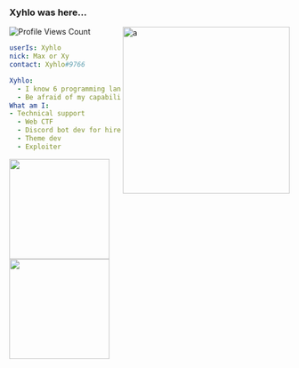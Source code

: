 ### Xyhlo was here...

<img align="right" alt="a" width="300px" height="300px" src="https://user-images.githubusercontent.com/77571950/120704295-18467380-c4bf-11eb-8502-c355042e20cd.png" />
<div>
    <img src="https://komarev.com/ghpvc/?username=Xhylo" alt="Profile Views Count">
</div>

```yaml
userIs: Xyhlo
nick: Max or Xy
contact: Xyhlo#9766

Xyhlo:
  - I know 6 programming languges.
  - Be afraid of my capabilities.
What am I:
- Technical support
  - Web CTF
  - Discord bot dev for hire
  - Theme dev
  - Exploiter
  ```


<p float="left">
  <img src="https://github-readme-stats.vercel.app/api?username=Xhylo&show_icons=true&count_private=true&title_color=4f8cc9&text_color=9f9f9f&icon_color=4f8cc9&bg_color=181818" height="180">
  <img src="https://github-readme-stats.vercel.app/api/top-langs/?username=Xhylo&layout=compact&title_color=4f8cc9&text_color=9f9f9f&icon_color=4f8cc9&bg_color=181818" height="180">
</p>
